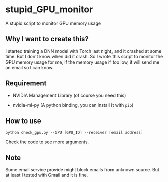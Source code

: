 # stupid_GPU_monitor
A stupid script to monitor GPU memory usage


## Why I want to create this?
I started training a DNN model with Torch last night, and it crashed at some time. But I don't know when did it crash. So I wrote this script to monitor the GPU memory usage for me, if the memory usage if too low, it will send me an email so I can know.


## Requirement

- NVIDIA Management Library (of course you need this)

- nvidia-ml-py (A python binding, you can install it with `pip`)


## How to use

`python check_gpu.py --GPU [GPU_ID] --receiver [email address]`

Check the code to see more arguments.


## Note

Some email service provide might block emails from unknown source. But at least I tested with Gmail and it is fine.
